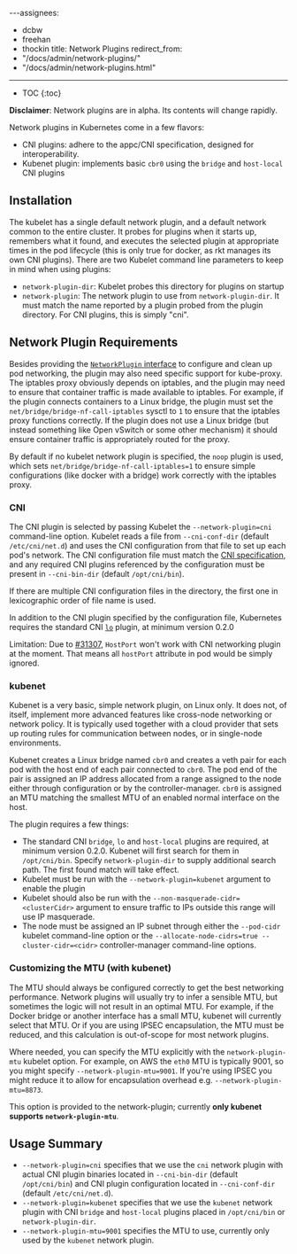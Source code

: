 ---assignees:
- dcbw
- freehan
- thockin
title: Network Plugins
redirect_from:
- "/docs/admin/network-plugins/"
- "/docs/admin/network-plugins.html"
---

* TOC
{:toc}

__Disclaimer__: Network plugins are in alpha. Its contents will change rapidly.

Network plugins in Kubernetes come in a few flavors:

* CNI plugins: adhere to the appc/CNI specification, designed for interoperability.
* Kubenet plugin: implements basic `cbr0` using the `bridge` and `host-local` CNI plugins

## Installation

The kubelet has a single default network plugin, and a default network common to the entire cluster. It probes for plugins when it starts up, remembers what it found, and executes the selected plugin at appropriate times in the pod lifecycle (this is only true for docker, as rkt manages its own CNI plugins). There are two Kubelet command line parameters to keep in mind when using plugins:

* `network-plugin-dir`: Kubelet probes this directory for plugins on startup
* `network-plugin`: The network plugin to use from `network-plugin-dir`.  It must match the name reported by a plugin probed from the plugin directory.  For CNI plugins, this is simply "cni".

## Network Plugin Requirements

Besides providing the [`NetworkPlugin` interface](https://github.com/kubernetes/kubernetes/tree/{{page.fullversion}}/pkg/kubelet/network/plugins.go) to configure and clean up pod networking, the plugin may also need specific support for kube-proxy.  The iptables proxy obviously depends on iptables, and the plugin may need to ensure that container traffic is made available to iptables.  For example, if the plugin connects containers to a Linux bridge, the plugin must set the `net/bridge/bridge-nf-call-iptables` sysctl to `1` to ensure that the iptables proxy functions correctly.  If the plugin does not use a Linux bridge (but instead something like Open vSwitch or some other mechanism) it should ensure container traffic is appropriately routed for the proxy.

By default if no kubelet network plugin is specified, the `noop` plugin is used, which sets `net/bridge/bridge-nf-call-iptables=1` to ensure simple configurations (like docker with a bridge) work correctly with the iptables proxy.

### CNI

The CNI plugin is selected by passing Kubelet the `--network-plugin=cni` command-line option.  Kubelet reads a file from `--cni-conf-dir` (default `/etc/cni/net.d`) and uses the CNI configuration from that file to set up each pod's network.  The CNI configuration file must match the [CNI specification](https://github.com/containernetworking/cni/blob/master/SPEC.md#network-configuration), and any required CNI plugins referenced by the configuration must be present in `--cni-bin-dir` (default `/opt/cni/bin`).

If there are multiple CNI configuration files in the directory, the first one in lexicographic order of file name is used.

In addition to the CNI plugin specified by the configuration file, Kubernetes requires the standard CNI [`lo`](https://github.com/containernetworking/plugins/blob/master/plugins/main/loopback/loopback.go) plugin, at minimum version 0.2.0

Limitation: Due to [#31307](https://github.com/kubernetes/kubernetes/issues/31307), `HostPort` won't work with CNI networking plugin at the moment. That means all `hostPort` attribute in pod would be simply ignored.

### kubenet

Kubenet is a very basic, simple network plugin, on Linux only.  It does not, of itself, implement more advanced features like cross-node networking or network policy.  It is typically used together with a cloud provider that sets up routing rules for communication between nodes, or in single-node environments.

Kubenet creates a Linux bridge named `cbr0` and creates a veth pair for each pod with the host end of each pair connected to `cbr0`.  The pod end of the pair is assigned an IP address allocated from a range assigned to the node either through configuration or by the controller-manager.  `cbr0` is assigned an MTU matching the smallest MTU of an enabled normal interface on the host.

The plugin requires a few things:

* The standard CNI `bridge`, `lo` and `host-local` plugins are required, at minimum version 0.2.0. Kubenet will first search for them in `/opt/cni/bin`. Specify `network-plugin-dir` to supply additional search path. The first found match will take effect.
* Kubelet must be run with the `--network-plugin=kubenet` argument to enable the plugin
* Kubelet should also be run with the `--non-masquerade-cidr=<clusterCidr>` argument to ensure traffic to IPs outside this range will use IP masquerade.
* The node must be assigned an IP subnet through either the `--pod-cidr` kubelet command-line option or the `--allocate-node-cidrs=true --cluster-cidr=<cidr>` controller-manager command-line options.

### Customizing the MTU (with kubenet)

The MTU should always be configured correctly to get the best networking performance.  Network plugins will usually try
to infer a sensible MTU, but sometimes the logic will not result in an optimal MTU.  For example, if the
Docker bridge or another interface has a small MTU, kubenet will currently select that MTU.  Or if you are
using IPSEC encapsulation, the MTU must be reduced, and this calculation is out-of-scope for
most network plugins.

Where needed, you can specify the MTU explicitly with the `network-plugin-mtu` kubelet option.  For example,
on AWS the `eth0` MTU is typically 9001, so you might specify `--network-plugin-mtu=9001`.  If you're using IPSEC you
might reduce it to allow for encapsulation overhead e.g. `--network-plugin-mtu=8873`.

This option is provided to the network-plugin; currently **only kubenet supports `network-plugin-mtu`**.

## Usage Summary

* `--network-plugin=cni` specifies that we use the `cni` network plugin with actual CNI plugin binaries located in `--cni-bin-dir` (default `/opt/cni/bin`) and CNI plugin configuration located in `--cni-conf-dir` (default `/etc/cni/net.d`).
* `--network-plugin=kubenet` specifies that we use the `kubenet` network plugin with CNI `bridge` and `host-local` plugins placed in `/opt/cni/bin` or `network-plugin-dir`.
* `--network-plugin-mtu=9001` specifies the MTU to use, currently only used by the `kubenet` network plugin.
